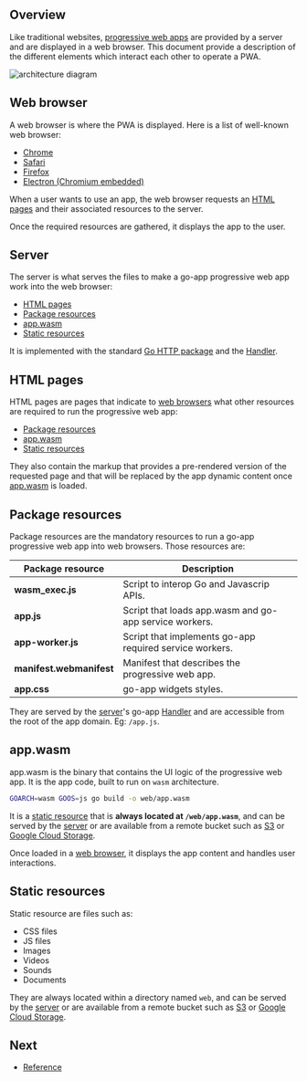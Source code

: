 ## Overview

Like traditional websites, [progressive web apps](https://developers.google.com/web/progressive-web-apps) are provided by a server and are displayed in a web browser. This document provide a description of the different elements which interact each other to operate a PWA.

![architecture diagram](/web/images/architecture.svg)

## Web browser

A web browser is where the PWA is displayed. Here is a list of well-known web browser:

- [Chrome](https://www.google.com/chrome)
- [Safari](https://www.apple.com/safari)
- [Firefox](https://www.mozilla.org/firefox)
- [Electron (Chromium embedded)](https://www.electronjs.org/)

When a user wants to use an app, the web browser requests an [HTML pages](#html-pages) and their associated resources to the server.

Once the required resources are gathered, it displays the app to the user.

## Server

The server is what serves the files to make a go-app progressive web app work into the web browser:

- [HTML pages](#html-pages)
- [Package resources](#package-resources)
- [app.wasm](#app-wasm)
- [Static resources](#static-resources)

It is implemented with the standard [Go HTTP package](https://golang.org/pkg/net/http) and the [Handler](/reference#Handler).

## HTML pages

HTML pages are pages that indicate to [web browsers](#web-browser) what other resources are required to run the progressive web app:

- [Package resources](#package-resources)
- [app.wasm](#app-wasm)
- [Static resources](#static-resources)

They also contain the markup that provides a pre-rendered version of the requested page and that will be replaced by the app dynamic content once [app.wasm](#app-wasm) is loaded.

## Package resources

Package resources are the mandatory resources to run a go-app progressive web app into web browsers. Those resources are:

| Package resource         | Description                                             |
| ------------------------ | ------------------------------------------------------- |
| **wasm_exec.js**         | Script to interop Go and Javascrip APIs.                |
| **app.js**               | Script that loads app.wasm and go-app service workers.  |
| **app-worker.js**        | Script that implements go-app required service workers. |
| **manifest.webmanifest** | Manifest that describes the progressive web app.        |
| **app.css**              | go-app widgets styles.                                  |

They are served by the [server](#server)'s go-app [Handler](/reference#Handler) and are accessible from the root of the app domain. Eg: `/app.js`.

## app.wasm

app.wasm is the binary that contains the UI logic of the progressive web app. It is the app code, built to run on `wasm` architecture.

```bash
GOARCH=wasm GOOS=js go build -o web/app.wasm
```

It is a [static resource](#static-resources) that is **always located at `/web/app.wasm`**, and can be served by the [server](#server) or are available from a remote bucket such as [S3](https://aws.amazon.com/s3) or [Google Cloud Storage](https://cloud.google.com/storage).

Once loaded in a [web browser](#web-browser), it displays the app content and handles user interactions.

## Static resources

Static resource are files such as:

- CSS files
- JS files
- Images
- Videos
- Sounds
- Documents

They are always located within a directory named `web`, and can be served by the [server](#server) or are available from a remote bucket such as [S3](https://aws.amazon.com/s3) or [Google Cloud Storage](https://cloud.google.com/storage).

## Next

- [Reference](/reference)
